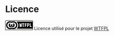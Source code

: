 
Licence
=======

![Logo de la licence](wtfpl-badge.png)
Licence utilisé pour le projet [WTFPL](wtfpl.net)
